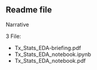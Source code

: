 ## Readme file

Narrative


3 File:
* Tx_Stats_EDA-briefing.pdf
* Tx_Stats_EDA_notebook.ipynb
* Tx_Stats_EDA_notebook.pdf
